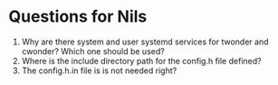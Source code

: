 # Questions for Nils

1. Why are there system and user systemd services for twonder and cwonder? Which one should be used?
2. Where is the include directory path for the config.h file defined?
3. The config.h.in file is is not needed right?
